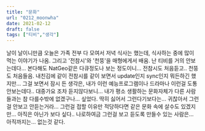 ```yaml
---
title: "문화"
url: "0212_moonwha"
date: 2021-02-12
draft: false
tags: ["티비","생각"]
---
```

날이 날이니만큼 오늘은 가족 전부 다 모여서 저녁 식사는 했는데, 식사하는 중에 많이 먹는 이야기가 나옴. 그리고 '전참시'와 '천뚱'을 매형에게서 배움. 난 티비를 거의 안보는데다... 본다해도 NatGeo같은 다큐정도나 보는 정도이니... 전참시도 처음듣고.. 천뚱도 처음들음. 내친김에 같이 전참시를 같이 보면서 update인지 sync인지 뭐든하긴 했지만... 그걸 보면서 잠시 든 생각은, 내가 이런 예능프로그램이나 드라마나 이런걸 도통 안보는데다.. 대중가요 조차 듣지않다보니... 내가 평소 생활하는 문화자체가 다른 사람들과는 참 다를수밖에 없겠구나... 싶었다. 딱히 싫어서 그런다기보다는... 귀찮아서 그런걸 안보고 안듣는거라... 그런걸 접할 이유만 적당하다면 같은 문화 속에 살수도 있겠지만... 아직은 아닌가 보다 싶다.. 나로하여금 그런걸 보고 듣도록 만들수 있는 사람은... 아직까지는... 없는것 같다.


